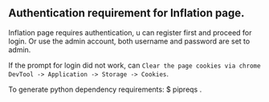 ## Authentication requirement for Inflation page. 
Inflation page requires authentication, u can register first and proceed for login. Or use the admin account, both username and password are set to admin. 


If the prompt for login did not work, can `Clear the page cookies via chrome DevTool -> Application -> Storage -> Cookies`.

To generate python dependency requirements: $ pipreqs . 

